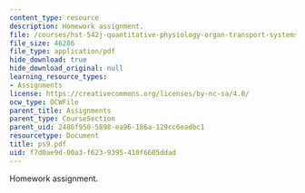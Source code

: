 ```yaml
---
content_type: resource
description: Homework assignment.
file: /courses/hst-542j-quantitative-physiology-organ-transport-systems-spring-2004/f7d0ae9d00a3f6239395410f6605ddad_ps9.pdf
file_size: 46286
file_type: application/pdf
hide_download: true
hide_download_original: null
learning_resource_types:
- Assignments
license: https://creativecommons.org/licenses/by-nc-sa/4.0/
ocw_type: OCWFile
parent_title: Assignments
parent_type: CourseSection
parent_uid: 2486f950-5898-ea96-186a-129cc6eadbc1
resourcetype: Document
title: ps9.pdf
uid: f7d0ae9d-00a3-f623-9395-410f6605ddad
---
```

Homework assignment.